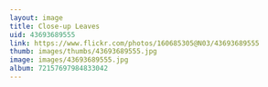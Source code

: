 ```yaml
---
layout: image
title: Close-up Leaves
uid: 43693689555
link: https://www.flickr.com/photos/160685305@N03/43693689555
thumb: images/thumbs/43693689555.jpg
image: images/43693689555.jpg
album: 72157697984833042
---
```


